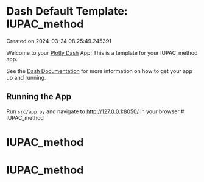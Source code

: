 # Dash Default Template: IUPAC_method

Created on 2024-03-24 08:25:49.245391

Welcome to your [Plotly Dash](https://plotly.com/dash/) App! This is a template for your IUPAC_method app.

See the [Dash Documentation](https://dash.plotly.com/introduction) for more information on how to get your app up and running.

## Running the App

Run `src/app.py` and navigate to http://127.0.0.1:8050/ in your browser.# IUPAC_method
# IUPAC_method
# IUPAC_method
